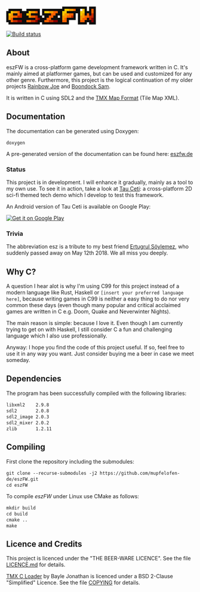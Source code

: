 ![eszFW](.media/logo.png "eszFW")

[![Build status](https://ci.appveyor.com/api/projects/status/0t2yt05ngahfa5jr?svg=true)](https://ci.appveyor.com/project/mupfelofen-de/eszfw)

## About

eszFW is a cross-platform game development framework written in C.  It's
mainly aimed at platformer games, but can be used and customized for any
other genre.  Furthermore, this project is the logical continuation of
my older projects [Rainbow
Joe](https://github.com/mupfelofen-de/rainbow-joe) and [Boondock
Sam](https://github.com/mupfelofen-de/boondock-sam).

It is written in C using SDL2 and the [TMX Map
Format](http://doc.mapeditor.org/en/stable/reference/tmx-map-format/)
(Tile Map XML).

## Documentation

The documentation can be generated using Doxygen:
```
doxygen
```

A pre-generated version of the documentation can be found here:
[eszfw.de](https://eszfw.de)

### Status

This project is in development.  I will enhance it gradually, mainly as
a tool to my own use.  To see it in action, take a look at [Tau
Ceti](https://github.com/mupfelofen-de/TauCeti): a cross-platform 2D
sci-fi themed tech demo which I develop to test this framework.

An Android version of Tau Ceti is available on Google Play:

[![Get it on Google Play](https://play.google.com/intl/en_us/badges/images/generic/en_badge_web_generic.png)](https://play.google.com/store/apps/details?id=de.mupfelofen.TauCeti)

### Trivia

The abbreviation esz is a tribute to my best friend [Ertugrul
Söylemez](https://github.com/esoeylemez), who suddenly passed away on
May 12th 2018.  We all miss you deeply.

## Why C?

A question I hear alot is why I'm using C99 for this project instead of
a modern language like Rust, Haskell or `[insert your preferred language
here]`, because writing games in C99 is neither a easy thing to do nor
very common these days (even though many popular and critical acclaimed
games are written in C e.g. Doom, Quake and Neverwinter Nights).

The main reason is simple: because I love it.  Even though I am
currently trying to get on with Haskell, I still consider C a fun and
challenging language which I also use professionally.

Anyway: I hope you find the code of this project useful.  If so, feel
free to use it in any way you want. Just consider buying me a beer in
case we meet someday.

## Dependencies

The program has been successfully compiled with the following libraries:
```
libxml2    2.9.8
sdl2       2.0.8
sdl2_image 2.0.3
sdl2_mixer 2.0.2
zlib       1.2.11
```

## Compiling

First clone the repository including the submodules:
```
git clone --recurse-submodules -j2 https://github.com/mupfelofen-de/eszFW.git
cd eszFW
```

To compile _eszFW_ under Linux use CMake as follows:
```
mkdir build
cd build
cmake ..
make
```

## Licence and Credits

This project is licenced under the "THE BEER-WARE LICENCE".  See the
file [LICENCE.md](LICENCE.md) for details.

[TMX C Loader](https://github.com/baylej/tmx/) by Bayle Jonathan is
licenced under a BSD 2-Clause "Simplified" Licence.  See the file
[COPYING](https://raw.githubusercontent.com/baylej/tmx/master/COPYING)
for details.
